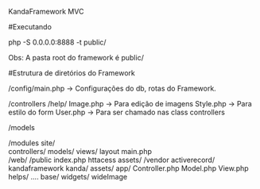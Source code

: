 
KandaFramework MVC
 

#Executando

php -S 0.0.0.0:8888 -t public/

Obs: A pasta root do framework é public/ 

#Estrutura de diretórios do Framework

/config/main.php -> Configurações do db, rotas do Framework.

/controllers
/help/
	Image.php -> Para edição de imagens
	Style.php -> Para estilo do form 
	User.php  -> Para ser chamado nas class controllers

/models

/modules
    site/		
    	controllers/
		models/
		views/
			layout
			    main.php	
/web/
/public
	index.php
	httacess
	assets/
/vendor
      activerecord/
      kandaframework
      	   kanda/
      	   	assets/
      	   	app/
      	   	   Controller.php
      	   	   Model.php
      	   	   View.php
      	        helps/
      	          ....
      	        base/
      	        widgets/
       wideImage 	        
      	        
      
